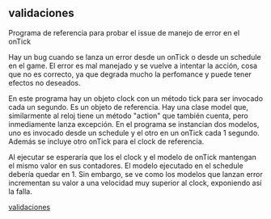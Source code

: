 

## validaciones

Programa de referencia para probar el issue de manejo de error en el onTick

Hay un bug cuando se lanza un error desde un onTick o desde un schedule en el game.
El error es mal manejado y se vuelve a intentar la acción, cosa que no es correcto, ya que degrada mucho la perfomance y
puede tener efectos no deseados.

En este programa hay un objeto clock con un método tick para ser invocado cada un segundo. Es un objeto de referencia.
Hay una clase model que, similarmente al reloj tiene un método "action" que también cuenta, pero inmediamente lanza excepción.
En el programa se instancian dos modelos, uno es invocado desde un schedule y el otro en un onTick cada 1 segundo. 
Además se incluye otro onTick para el clock de referencia.

Al ejecutar se esperaría que los el clock y el modelo de onTick  mantengan el mismo valor en sus contadores. El modelo
ejecutado en el schedule debería quedar en 1.  Sin embargo, se ve como los modelos que lanzan
error incrementan su valor a una velocidad muy superior al clock, exponiendo así la falla.


[validaciones](https://github.com/lgassman/validaciones/blob/main/validaciones.gif?raw=true)
